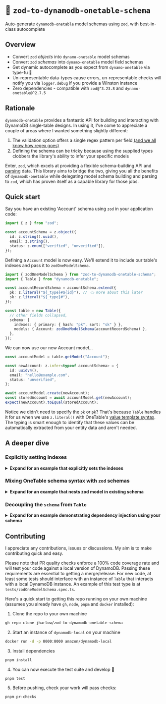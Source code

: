 # 💍 `zod-to-dynamodb-onetable-schema`

Auto-generate `dynamodb-onetable` model schemas using `zod`, with best-in-class autocomplete

## Overview

- Convert `zod` _objects_ into `dynamo-onetable` model schemas
- Convert `zod` _schemas_ into `dynamo-onetable` model field schemas
- Get dynamic autocomplete as you expect from `dynamo-onetable` via type-fu 🥋
- Un-representable data-types cause errors, un-representable checks will notify you via `logger.debug` if you provide a Winston instance
- Zero dependencies - compatible with `zod@^3.23.8` and `dynamo-onetable@^2.7.5`

## Rationale

`dyanmodb-onetable` provides a fantastic API for building and interacting with DynamoDB single-table designs. In using it, I've come to appreciate a couple of areas where I wanted something slightly different:

1. The validation option offers a single regex pattern per field [(and we all know how regex goes)](https://regex.info/blog/2006-09-15/247)
2. Defining the schema can be tricky because using the supplied types clobbers the library's ability to infer your specific models

Enter, `zod`, which excels at providing a flexible schema-building API and [parsing](https://lexi-lambda.github.io/blog/2019/11/05/parse-don-t-validate/) data. This library aims to bridge the two, giving you all the benefits of `dynamodb-onetable` while delegating model schema building and parsing to `zod`, which has proven itself as a capable library for those jobs.

## Quick start

Say you have an existing 'Account' schema using `zod` in your application code:

```ts
import { z } from "zod";

const accountSchema = z.object({
  id: z.string().uuid(),
  email: z.string(),
  status: z.enum(["verified", "unverified"]),
});
```

Defining a `Account` model is now easy. We'll extend it to include our table's indexes and pass it to `zodOneModelSchema`.

```ts
import { zodOneModelSchema } from "zod-to-dynamodb-onetable-schema";
import { Table } from "dynamodb-onetable";

const accountRecordSchema = accountSchema.extend({
  pk: z.literal("${_type}#${id}"), // 👈 more about this later
  sk: z.literal("${_type}#"),
});

const table = new Table({
  // other fields collapsed,
  schema: {
    indexes: { primary: { hash: "pk", sort: "sk" } },
    models: { Account: zodOneModelSchema(accountRecordSchema) },
  },
});
```

We can now use our new Account model...

```ts
const accountModel = table.getModel("Account");

const newAccount: z.infer<typeof accountSchema> = {
  id: uuidv4(),
  email: "hello@example.com",
  status: "unverified",
};

await accountModel.create(newAccount);
const storedAccount = await accountModel.get(newAccount);
expect(newAccount).toEqual(storedAccount);
```

Notice we didn't need to specify the `pk` or `pk`? That's because `Table` handles it for us when we use `z.literal()` with OneTable's [value template syntax](https://doc.onetable.io/api/table/schemas/attributes/#value-templates). The typing is smart enough to identify that these values can be automatically extracted from your entity data and aren't needed.

## A deeper dive

### Explicitly setting indexes

<details>
<summary><b>Expand for an example that explicitly sets the indexes</b></summary>

If you don't want to use `z.literal()` and OneTable's value template syntax, you can set your indexes using `z.string()` and `z.number()` as you would expect.

```ts
import { Table } from "dynamodb-onetable";
import { zodOneModelSchema } from "zod-to-dynamodb-onetable-schema";
import { z } from "zod";

const accountRecordSchema = z.object({
  pk: z.string(),
  sk: z.string(),
  id: z.string().uuid(),
  email: z.string(),
  status: z.enum(["verified", "unverified"]),
});

const table = new Table({
  // other fields collapsed,
  schema: {
    indexes: { primary: { hash: "pk", sort: "sk" } },
    models: { Account: zodOneModelSchema(accountRecordSchema) },
  },
});

const accountModel = table.getModel("Account");

const newAccount: z.infer<typeof accountRecordSchema> = {
  pk: "Account#1",
  sk: "Account",
  id: "1",
  email: "hello@example.com",
  status: "unverified",
};

await accountModel.create(newAccount);
const storedAccount = await accountModel.get(newAccount);
expect(newAccount).toMatchObject(storedAccount);
```

</details>

### Mixing OneTable schema syntax with `zod` schemas

<details>
<summary><b>Expand for an example that nests zod model in existing schema</b></summary>

This library also supports partial `zod` schema definition via the `zodOneFieldSchema` export. In this example, we add a complex schema using the `zod` API to a nested attribute.

```ts
import { Table } from "dynamodb-onetable";
import { zodOneFieldSchema } from "zod-to-dynamodb-onetable-schema";

const table = new Table({
  // other fields collapsed,
  schema: {
    indexes: { primary: { hash: "pk", sort: "sk" } },
    models: {
      Account: {
        pk: { type: String, required: true },
        sk: { type: String, required: true },
        account: {
          type: "object",
          required: true,
          schema: {
            id: { type: String, required: true },
            // other attributes collapsed
            emails: zodOneFieldSchema(
              // 👈  utilize our zod converter
              z.array(
                z.object({
                  email: z.string().email(),
                  isVerified: z.boolean(),
                }),
              ),
            ),
          },
        },
      },
    },
  },
});
```

Thanks to the type-fu 🥋 of `ZodToOneField`, even nesting our converter like this will still leave you with best-in-class autocomplete in the `Table` instance.

</details>

### Decoupling the `schema` from `Table`

<details>
<summary><b>Expand for an example demonstrating dependency injection using your schema</b></summary>

You might get to a point where you want to have multiple `Table` instances, at which point you'll want to have one source of truth for your schema. Likewise, you might want to inject your `Table` while still getting full autocomplete.

In short, the answer is to use `Table<typeof oneTableSchema>` as your injectable table where `oneTableSchema satisfies OneSchema`!

```ts
import { OneSchema, Table } from "dynamodb-onetable";
import { z } from "zod";
import { zodOneModelSchema } from "../src";

const accountSchema = z.object({
  id: z.string().uuid(),
  email: z.string(),
  status: z.enum(["verified", "unverified"]),
});

const accountRecordSchema = accountSchema.extend({
  pk: z.literal("${_type}#${id}"),
  sk: z.literal("${_type}#"),
});

type Account = z.infer<typeof accountSchema>;

interface AccountStore {
  getAccount: (accountId: string) => Promise<Account | null>;
}

const oneTableSchema = {
  // other attributes collapsed
  indexes: { primary: { hash: "pk", sort: "sk" } },
  models: { Account: zodOneModelSchema(accountRecordSchema) },
} satisfies OneSchema;

class AccountOneTableStore implements AccountStore {
  constructor(private readonly table: Table<typeof oneTableSchema>) {}

  async getAccount(accountId: string): Promise<Account | null> {
    try {
      const data = await this.table.getModel("Account").get({ id: accountId });
      return accountSchema.parse(data);
    } catch (err) {
      console.info("Account could not be found in OneTable", { err });
      return null;
    }
  }
}

const table = new Table({
  // other attributes collapsed
  schema: oneTableSchema,
});

const accountStore = new AccountOneTableStore(table);

const account = accountStore.get("test-id");
```

</details>

## Contributing

I appreciate any contributions, issues or discussions. My aim is to make contributing quick and easy.

Please note that PR quality checks enforce a 100% code coverage rate and will test your code against a local version of DynamoDB. Passing these requirements are essential to getting a merge/release. For new code, at least some tests should interface with an instance of `Table` that interacts with a local DynamoDB instance. An example of this test type is at `tests/zodOneModelSchema.spec.ts`.

Here's a quick start to getting this repo running on your own machine (assumes you already have `gh`, `node`, `pnpm` and `docker` installed):

1. Clone the repo to your own machine

```sh
gh repo clone jharlow/zod-to-dynamodb-onetable-schema
```

2. Start an instance of `dynamodb-local` on your machine

```sh
docker run -d -p 8000:8000 amazon/dynamodb-local
```

3. Install dependencies

```sh
pnpm install
```

4. You can now execute the test suite and develop 🙌

```sh
pnpm test
```

5. Before pushing, check your work will pass checks:

```sh
pnpm pr-checks
```
